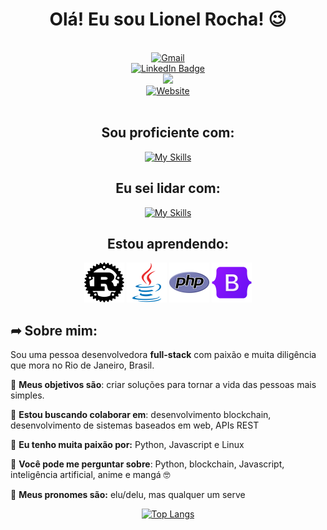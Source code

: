 <div align="center">

# Olá! Eu sou Lionel Rocha! 😉

</div>
<br>

<div align="center">

<div id="badges" align="center">
  <a href="mailto:lionel.rocha.alves@gmail.com/">
  <img src="https://img.shields.io/badge/Gmail-FF0000?style=for-the-badge&logo=gmail&logoColor=white" alt="Gmail"/>
  </a>
  
  <br>

  <a href="https://www.linkedin.com/in/lionel-rocha-578832208/">
  <img src="https://img.shields.io/badge/LinkedIn-blue?style=for-the-badge&logo=linkedin&logoColor=white" alt="LinkedIn Badge"/>
  </a>

  <br>
  <img src="https://img.shields.io/badge/PaizaoDoMorro%230516-%237289da?style=for-the-badge&logo=discord&logoColor=%23ffffff"/>

  <br>

  <a href="https://www.linkedin.com/in/lionel-rocha-578832208/">
  <img src="https://img.shields.io/badge/Website-in_progress-orange?style=for-the-badge" alt="Website"/>
  </a>
 
</div>
</div>

<br>


<div align="center">

## Sou proficiente com:

</div>

<div id="programming-languages" align="center"> 
  
[![My Skills](https://skillicons.dev/icons?i=javascript,nodejs,express,solidity,python,vuejs&theme=light&perline=5)](https://skillicons.dev)

</div>

<div align="center">

## Eu sei lidar com:

</div>

<div id="can-handle" align="center"> 
  
[![My Skills](https://skillicons.dev/icons?i=postgres,mongodb,java,react,django,flask,tensorflow,linux,docker,typescript&theme=light&perline=5)](https://skillicons.dev)

</div>

<div align="center">

## Estou aprendendo:

</div>

<div id="learning" align="center">
<img src="https://raw.githubusercontent.com/devicons/devicon/6910f0503efdd315c8f9b858234310c06e04d9c0/icons/rust/rust-original.svg" alt="Rust" width="64">
<img src="https://github.com/devicons/devicon/blob/master/icons/java/java-original.svg" alt="Java" width="64">
  <img src="https://github.com/devicons/devicon/blob/master/icons/php/php-original.svg" alt="PHP" width="64">
<img src="https://github.com/devicons/devicon/blob/master/icons/bootstrap/bootstrap-original.svg" alt="Bootstrap" width="64">

</div>

## ➦ Sobre mim:
Sou uma pessoa desenvolvedora **full-stack** com paixão e muita diligência que mora no Rio de Janeiro, Brasil.

📌 **Meus objetivos são**: criar soluções para tornar a vida das pessoas mais simples.

📌 **Estou buscando colaborar em**: desenvolvimento blockchain, desenvolvimento de sistemas baseados em web, APIs REST

📌 **Eu tenho muita paixão por:** Python, Javascript e Linux

📌 **Você pode me perguntar sobre**: Python, blockchain, Javascript, inteligência artificial, anime e mangá 🤓

📌 **Meus pronomes são:** elu/delu, mas qualquer um serve

<div align="center">

[![Top Langs](https://github-readme-stats.vercel.app/api/top-langs/?username=Lionel-Rocha)](https://github.com/anuraghazra/github-readme-stats)

</div>
